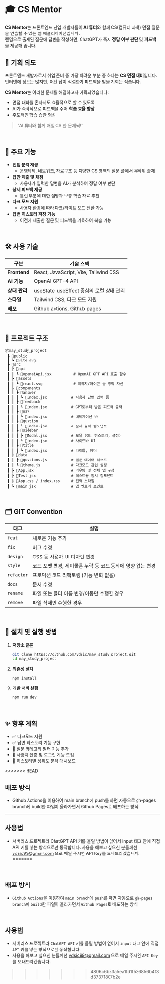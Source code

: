 # 🎓 CS Mentor

**CS Mentor**는 프론트엔드 신입 개발자들이 **AI 튜터**와 함께 CS(컴퓨터 과학) 면접 질문을 연습할 수 있는 웹 애플리케이션입니다.  
랜덤으로 출제된 질문에 답변을 작성하면, ChatGPT가 즉시 **정답 여부 판단** 및 **피드백**을 제공해 줍니다.

## 🧠 기획 의도

프론트엔드 개발자로서 취업 준비 중 가장 어려운 부분 중 하나는 **CS 면접 대비**입니다.  
인터넷에 정보는 많지만, 어떤 답이 적절한지 피드백을 받을 기회는 적습니다.

**CS Mentor**는 이러한 문제를 해결하고자 기획되었습니다:

- 면접 대비를 혼자서도 효율적으로 할 수 있도록
- AI가 즉각적으로 피드백을 주어 **학습 효율 향상**
- 주도적인 학습 습관 형성

> "AI 튜터와 함께 매일 CS 한 문제씩!"

<br/>

## 🚀 주요 기능

- **랜덤 문제 제공**
  - 운영체제, 네트워크, 자료구조 등 다양한 CS 영역의 질문 풀에서 무작위 출제
- **답안 제출 및 채점**
  - 사용자가 입력한 답변을 AI가 분석하여 정답 여부 판단
- **상세 피드백 제공**
  - 틀린 부분에 대한 설명과 보충 학습 자료 추천
- **다크 모드 지원**
  - 사용자 환경에 따라 다크/라이트 모드 전환 가능
- **답변 히스토리 저장 기능**
  - 이전에 제출한 질문 및 피드백을 기록하여 복습 가능

<br/>

## 🛠️ 사용 기술

| 구분          | 기술 스택                                 |
| ------------- | ----------------------------------------- |
| **Frontend**  | React, JavaScript, Vite, Tailwind CSS     |
| **AI 기능**   | OpenAI GPT-4 API                          |
| **상태 관리** | useState, useEffect 중심의 로컬 상태 관리 |
| **스타일**    | Tailwind CSS, 다크 모드 지원              |
| **배포**      | Github actions, Github pages              |

<br/>

## 📁 프로젝트 구조

```
📦may_study_project
 ┣ 📂public
 ┃ ┗ 📜vite.svg
 ┣ 📂src
 ┃ ┣ 📂api
 ┃ ┃ ┗ 📜openaiApi.jsx          # OpenAI GPT API 호출 함수
 ┃ ┣ 📂assets
 ┃ ┃ ┗ 📜react.svg              # 이미지/아이콘 등 정적 자산
 ┃ ┣ 📂components
 ┃ ┃ ┣ 📂answer
 ┃ ┃ ┃ ┗ 📜index.jsx           # 사용자 답변 입력 폼
 ┃ ┃ ┣ 📂feedback
 ┃ ┃ ┃ ┗ 📜index.jsx           # GPT로부터 받은 피드백 출력
 ┃ ┃ ┣ 📂nav
 ┃ ┃ ┃ ┗ 📜index.jsx           # 네비게이션 바
 ┃ ┃ ┣ 📂qustion
 ┃ ┃ ┃ ┗ 📜index.jsx           # 문제 출력 컴포넌트
 ┃ ┃ ┣ 📂sidebar
 ┃ ┃ ┃ ┣ 📜Modal.jsx           # 모달 (예: 히스토리, 설정)
 ┃ ┃ ┃ ┗ 📜index.jsx           # 사이드바 UI
 ┃ ┃ ┣ 📂title
 ┃ ┃ ┃ ┗ 📜index.jsx           # 타이틀, 헤더
 ┃ ┣ 📂data
 ┃ ┃ ┣ 📜qustions.js           # 질문 데이터 리스트
 ┃ ┃ ┗ 📜theme.js              # 다크모드 관련 설정
 ┃ ┣ 📜App.jsx                 # 라우팅 및 전체 앱 구성
 ┃ ┣ 📜Test.jsx                # 테스트용 임시 컴포넌트
 ┃ ┣ 📜App.css / index.css     # 전역 스타일
 ┃ ┗ 📜main.jsx                # 앱 엔트리 포인트
```

<br/>

## 🗂️ GIT Convention

| 태그       | 설명                                                        |
| ---------- | ----------------------------------------------------------- |
| `feat`     | 새로운 기능 추가                                            |
| `fix`      | 버그 수정                                                   |
| `design`   | CSS 등 사용자 UI 디자인 변경                                |
| `style`    | 코드 포맷 변경, 세미콜론 누락 등 코드 동작에 영향 없는 변경 |
| `refactor` | 프로덕션 코드 리팩토링 (기능 변화 없음)                     |
| `docs`     | 문서 수정                                                   |
| `rename`   | 파일 또는 폴더 이름 변경/이동만 수행한 경우                 |
| `remove`   | 파일 삭제만 수행한 경우                                     |

<br/>

## 🧪 설치 및 실행 방법

1. **저장소 클론**

   ```bash
   git clone https://github.com/ydsic/may_study_project.git
   cd may_study_project
   ```

2. **의존성 설치**

   ```bash
   npm install
   ```

3. **개발 서버 실행**

   ```bash
   npm run dev
   ```

<br/>

## ✨ 향후 계획

- ✅ 다크모드 지원
- ✅ 답변 히스토리 기능 구현
- 🔄 질문 카테고리 필터 기능 추가
- 🔄 사용자 인증 및 로그인 기능 도입
- 🔄 히스토리별 성취도 분석 대시보드

<<<<<<< HEAD
## 배포 방식

- Github Actions을 이용하여 main branch에 push를 하면 자동으로 gh-pages branch에 build한 파일이 올라가면서 Github Pages로 배포하는 방식

---

## 사용법

- 서버리스 프로젝트라 ChatGPT API 키를 올릴 방법이 없어서 input 태그 안에 직접 API 키를 넣는 방식으로만 동작합니다. 사용을 해보고 싶으신 분들께선 ydsic99@gmail.com 으로 메일 주시면 API Key를 보내드리겠습니다.
=======
<br />

## 배포 방식

- `Github Actions`을 이용하여 `main branch`에 `push`를 하면 자동으로 `gh-pages branch`에 `build`한 파일이 올라가면서 `Github Pages`로 배포하는 방식

<br/>

## 사용법

- 서버리스 프로젝트라 `ChatGPT API` 키를 올릴 방법이 없어서 `input` 태그 안에 직접 `API` 키를 넣는 방식으로만 동작합니다.
- 사용을 해보고 싶으신 분들께선 <ydsic99@gmail.com> 으로 메일 주시면 `API Key`를 보내드리겠습니다.
>>>>>>> 4806c6b53a5ea1fd1f536856b4f3d37371807b2e
